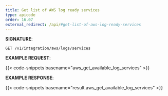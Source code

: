 ```yaml
---
title: Get list of AWS log ready services
type: apicode
order: 16.07
external_redirect: /api/#get-list-of-aws-log-ready-services
---
```


**SIGNATURE**:

`GET /v1/integration/aws/logs/services`

**EXAMPLE REQUEST**:

{{< code-snippets basename="aws_get_available_log_services" >}}

**EXAMPLE RESPONSE**:

{{< code-snippets basename="result.aws_get_available_log_services" >}}
